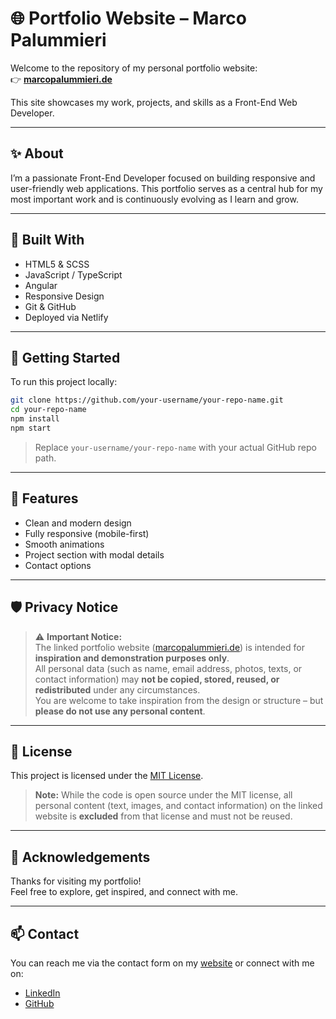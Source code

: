 # 🌐 Portfolio Website – Marco Palummieri

Welcome to the repository of my personal portfolio website:  
👉 **[marcopalummieri.de](https://marcopalummieri.de)**

This site showcases my work, projects, and skills as a Front-End Web Developer.

---

## ✨ About

I’m a passionate Front-End Developer focused on building responsive and user-friendly web applications. This portfolio serves as a central hub for my most important work and is continuously evolving as I learn and grow.

---

## 🔧 Built With

- HTML5 & SCSS  
- JavaScript / TypeScript  
- Angular  
- Responsive Design  
- Git & GitHub  
- Deployed via Netlify

---

## 🚀 Getting Started

To run this project locally:

```bash
git clone https://github.com/your-username/your-repo-name.git
cd your-repo-name
npm install
npm start
```

> Replace `your-username/your-repo-name` with your actual GitHub repo path.

---

## 📸 Features

- Clean and modern design  
- Fully responsive (mobile-first)  
- Smooth animations  
- Project section with modal details  
- Contact options

---

## 🛡️ Privacy Notice

> ⚠️ **Important Notice:**  
> The linked portfolio website ([marcopalummieri.de](https://marcopalummieri.de)) is intended for **inspiration and demonstration purposes only**.  
> All personal data (such as name, email address, photos, texts, or contact information) may **not be copied, stored, reused, or redistributed** under any circumstances.  
> You are welcome to take inspiration from the design or structure – but **please do not use any personal content**.

---

## 📄 License

This project is licensed under the [MIT License](LICENSE).

> **Note:** While the code is open source under the MIT license, all personal content (text, images, and contact information) on the linked website is **excluded** from that license and must not be reused.

---

## 🙌 Acknowledgements

Thanks for visiting my portfolio!  
Feel free to explore, get inspired, and connect with me.

---

## 📫 Contact

You can reach me via the contact form on my [website](https://marcopalummieri.de) or connect with me on:

- [LinkedIn](https://www.linkedin.com/in/marcopalummieri)  
- [GitHub](https://github.com/mapalummi)
